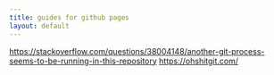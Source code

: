 ```yaml
---
title: guides for github pages
layout: default
---
```


https://stackoverflow.com/questions/38004148/another-git-process-seems-to-be-running-in-this-repository
https://ohshitgit.com/
